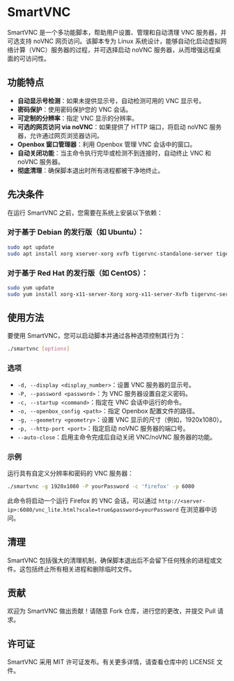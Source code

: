 # SmartVNC

SmartVNC 是一个多功能脚本，帮助用户设置、管理和自动清理 VNC 服务器，并可选支持 noVNC 网页访问。该脚本专为 Linux 系统设计，能够自动化启动虚拟网络计算（VNC）服务器的过程，并可选择启动 noVNC 服务器，从而增强远程桌面的可访问性。

## 功能特点

- **自动显示号检测**：如果未提供显示号，自动检测可用的 VNC 显示号。
- **密码保护**：使用密码保护您的 VNC 会话。
- **可定制的分辨率**：指定 VNC 显示的分辨率。
- **可选的网页访问 via noVNC**：如果提供了 HTTP 端口，将启动 noVNC 服务器，允许通过网页浏览器访问。
- **Openbox 窗口管理器**：利用 Openbox 管理 VNC 会话中的窗口。
- **自动关闭功能**：当主命令执行完毕或检测不到连接时，自动终止 VNC 和 noVNC 服务器。
- **彻底清理**：确保脚本退出时所有进程都被干净地终止。

## 先决条件

在运行 SmartVNC 之前，您需要在系统上安装以下依赖：

### 对于基于 Debian 的发行版（如 Ubuntu）：

```bash
sudo apt update
sudo apt install xorg xserver-xorg xvfb tigervnc-standalone-server tigervnc-common x11vnc novnc openbox net-tools
```

### 对于基于 Red Hat 的发行版（如 CentOS）：

```bash
sudo yum update
sudo yum install xorg-x11-server-Xorg xorg-x11-server-Xvfb tigervnc-server x11vnc novnc openbox net-tools
```

## 使用方法

要使用 SmartVNC，您可以启动脚本并通过各种选项控制其行为：

```bash
./smartvnc [options]
```

### 选项

- `-d, --display <display_number>`：设置 VNC 服务器的显示号。
- `-P, --password <password>`：为 VNC 服务器设置自定义密码。
- `-c, --startup <command>`：指定在 VNC 会话中运行的命令。
- `-o, --openbox_config <path>`：指定 Openbox 配置文件的路径。
- `-g, --geometry <geometry>`：设置 VNC 显示的尺寸（例如，1920x1080）。
- `-p, --http-port <port>`：指定启动 noVNC 服务器的端口号。
- `--auto-close`：启用主命令完成后自动关闭 VNC/noVNC 服务器的功能。

### 示例

运行具有自定义分辨率和密码的 VNC 服务器：

```bash
./smartvnc -g 1920x1080 -P yourPassword -c 'firefox' -p 6080
```

此命令将启动一个运行 Firefox 的 VNC 会话，可以通过 `http://<server-ip>:6080/vnc_lite.html?scale=true&password=yourPassword` 在浏览器中访问。

## 清理

SmartVNC 包括强大的清理机制，确保脚本退出后不会留下任何残余的进程或文件。这包括终止所有相关进程和删除临时文件。

## 贡献

欢迎为 SmartVNC 做出贡献！请随意 Fork 仓库，进行您的更改，并提交 Pull 请求。

## 许可证

SmartVNC 采用 MIT 许可证发布。有关更多详情，请查看仓库中的 LICENSE 文件。
